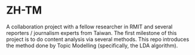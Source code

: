 # ZH-TM
A collaboration project with a fellow researcher in RMIT and several reporters / journalism experts from Taiwan. The first milestone of this project is to do content analysis via several methods. This repo introduces the method done by Topic Modelling (specifically, the LDA algorithm). 

